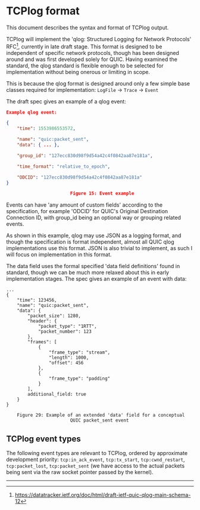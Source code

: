 # TCPlog format

This document describes the syntax and format of TCPlog output.

TCPlog will implement the 'qlog: Structured Logging for Network Protocols' RFC[^1], currently in late draft stage. This format is designed to be independent of specific network protocols, though has been designed around and was first developed solely for QUIC. Having examined the standard, the qlog standard is flexible enough to be selected for implementation without being onerous or limiting in scope. 

This is because the qlog format is designed around only a few simple base classes required for implementation: 
    `LogFile` -> `Trace` -> `Event`

The draft spec gives an example of a qlog event:
```json
Example qlog event:

{
    "time": 1553986553572,

    "name": "quic:packet_sent",
    "data": { ... },

    "group_id": "127ecc830d98f9d54a42c4f0842aa87e181a",

    "time_format": "relative_to_epoch",

    "ODCID": "127ecc830d98f9d54a42c4f0842aa87e181a"
}

                        Figure 15: Event example
```

Events can have 'any amount of custom fields' according to the specification, for example 'ODCID' for QUIC's Original Destination Connection ID, with group_id being an optional way or grouping related events.

As shown in this example, qlog may use JSON as a logging format, and though the specification is format independent, almost all QUIC qlog implementations use this format. JSON is also trivial to implement, as such I will focus on implementation in this format.

The data field uses the formal specified 'data field definitions' found in standard, though we can be much more relaxed about this in early implementation stages. The spec gives an example of an event with data:
```
...
{
    "time": 123456,
    "name": "quic:packet_sent",
    "data": {
        "packet_size": 1280,
        "header": {
            "packet_type": "1RTT",
            "packet_number": 123
        },
        "frames": [
            {
                "frame_type": "stream",
                "length": 1000,
                "offset": 456
            },
            {
                "frame_type": "padding"
            }
        ],
        additional_field: true
    }
}

    Figure 29: Example of an extended 'data' field for a conceptual
                        QUIC packet_sent event
```

## TCPlog event types

The following event types are relevant to TCPlog, ordered by approximate development priority: `tcp:in_ack_event`, `tcp:tx_start`, `tcp:cwnd_restart`, `tcp:packet_lost`, `tcp:packet_sent` (we have access to the actual packets being sent via the raw socket pointer passed by the kernel).

---

[^1]: <https://datatracker.ietf.org/doc/html/draft-ietf-quic-qlog-main-schema-12>